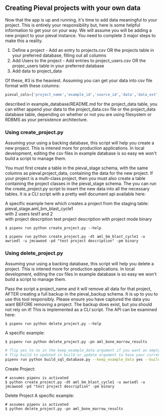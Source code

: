 ## Creating Pieval projects with your own data
Now that the app is up and running, it's time to add data meaningful to your project.  This is entirely your responsibility but, here is some helpful information to get your on your way.  We will assume you will be adding a new project to your pieval instance.  You need to complete 3 major steps to make this a reality.
1. Define a project - Add an entry to projects.csv OR the projects table in your preferred database, filling out all columns
1. Add Users to the project - Add entries to project_users.csv OR the projec_users table in your preferred database
1. Add data to project_data

Of these, #3 is the heaviest.  Assuming you can get your data into csv file format with these columns:
```py
pieval_cols=['project_name','example_id','source_id','data','data_ext','prompt']
```
described in example_database/README.md for the project_data table, you can either append your data to the project_data.csv file or the project_data database table, depending on whether or not you are using filesystem or RDBMS as your persistence architecture.

### Using create_project.py
Assuming your using a backing database, this script will help you create a new project.  This is intened more for production applications.  In local development, editing the csv files in example database is so easy we won't build a script to manage them.

You must first create a table in the pieval_stage schema, with the same columns as pieval.project_data, containing the data for the new project.  If your project is a multi-class project, then you must also create a table containing the project classes in the pieval_stage schema.  The you can run the create_project.py script to insert the new data into all the necessary tables.  It is a CLI script with a pretty well document api available here:

A specific example here which creates a project from the staging table:  
  pieval_stage.aml_bm_blast_cycle1  
  with 2 users test1 and 2  
  with project description test project description
  with project mode binary


```shell script
$ pipenv run python create_project.py --help
```

```shell script
$ pipenv run python create_project.py -dt aml_bm_blast_cycle1 -u awriedl -u jmcawood -pd "test project description" -pm binary
```

### Using delete_project.py
Assuming your using a backing database, this script will help you delete a project.  This is intened more for production applications.  In local development, editing the csv files in example database is so easy we won't build a script to manage them.

Pass the script a project_name and it will remove all data for that project, AFTER creating a full backup in the pieval_backup schema.  It is up to you to use this tool responsibly.  Please ensure you have captured the data you want BEFORE removing a project.  The backup does exist, but you should not rely on it!  This is implemented as a CLI script.  The API can be examined here:
```shell script
$ pipenv run python delete_project.py --help
```

A specific example:  
```shell script
$ pipenv run python delete_project.py -pn aml_bone_marrow_results
```


```sh
# flip yes to no in the keep_example_data argument if you want an empty database
# flip build to updated in build_or_update argument to have your current database upgraded to latest version!
pipenv run python build_sql_database.py --keep_example_data yes --build_or_update build
```

Create Project:
```shell script
# assumes pipenv is activated
$ python create_project.py -dt aml_bm_blast_cycle1 -u awriedl -u jmcawood -pd "test project description" -pm binary
```


Delete Project
A specific example:  
```shell script
# assumes pipenv is activated
$ python delete_project.py -pn aml_bone_marrow_results
```